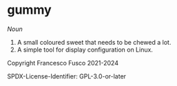 # gummy

*Noun*
1. A small coloured sweet that needs to be chewed a lot.
2. A simple tool for display configuration on Linux.

[Documentation]: https://codeberg.org/fusco/gummy/wiki/Home

Copyright Francesco Fusco 2021-2024

SPDX-License-Identifier: GPL-3.0-or-later
